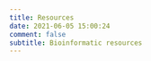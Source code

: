 ```yaml
---
title: Resources
date: 2021-06-05 15:00:24
comment: false
subtitle: Bioinformatic resources
---
```

